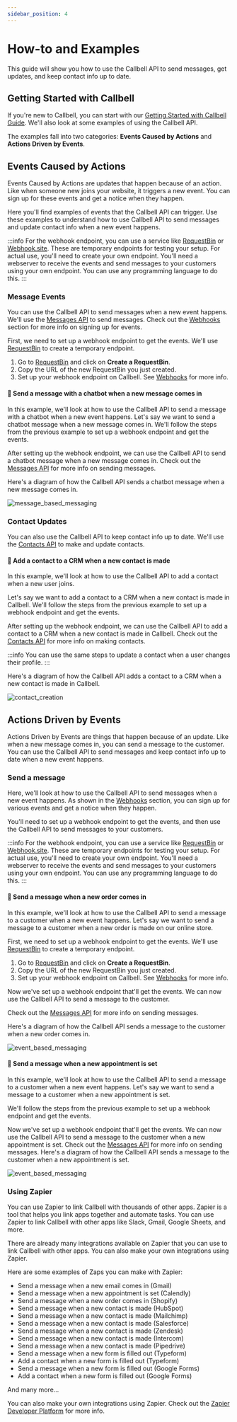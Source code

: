 ```yaml
---
sidebar_position: 4
---
```


# How-to and Examples

This guide will show you how to use the Callbell API to send messages, get updates, and keep contact info up to date.

## Getting Started with Callbell

If you're new to Callbell, you can start with our [Getting Started with Callbell Guide](/getting_started).
We'll also look at some examples of using the Callbell API.

The examples fall into two categories: **Events Caused by Actions** and **Actions Driven by Events**.

## Events Caused by Actions

Events Caused by Actions are updates that happen because of an action. Like when someone new joins your website, it triggers a new event. You can sign up for these events and get a notice when they happen.

Here you'll find examples of events that the Callbell API can trigger. Use these examples to understand how to use Callbell API to send messages and update contact info when a new event happens.

:::info
For the webhook endpoint, you can use a service like [RequestBin](https://requestbin.com/) or [Webhook.site](https://webhook.site/). These are temporary endpoints for testing your setup. For actual use, you'll need to create your own endpoint. You'll need a webserver to receive the events and send messages to your customers using your own endpoint. You can use any programming language to do this.
:::

### Message Events

You can use the Callbell API to send messages when a new event happens.
We'll use the [Messages API](/api/reference/messages_api/introduction) to send messages. Check out the [Webhooks](/api/reference/webhooks/introduction) section for more info on signing up for events.

First, we need to set up a webhook endpoint to get the events. We'll use [RequestBin](https://requestbin.com/) to create a temporary endpoint.

1. Go to [RequestBin](https://requestbin.com/) and click on **Create a RequestBin**.
2. Copy the URL of the new RequestBin you just created.
3. Set up your webhook endpoint on Callbell. See [Webhooks](/api/reference/webhooks/introduction) for more info.

#### 🤖 Send a message with a chatbot when a new message comes in

In this example, we'll look at how to use the Callbell API to send a message with a chatbot when a new event happens. Let's say we want to send a chatbot message when a new message comes in. We'll follow the steps from the previous example to set up a webhook endpoint and get the events.

After setting up the webhook endpoint, we can use the Callbell API to send a chatbot message when a new message comes in. Check out the [Messages API](/api/reference/messages_api/introduction) for more info on sending messages.

Here's a diagram of how the Callbell API sends a chatbot message when a new message comes in.

![message_based_messaging](./assets/message_chatbot.png)

### Contact Updates

You can also use the Callbell API to keep contact info up to date.
We'll use the [Contacts API](/api/reference/contacts_api/introduction) to make and update contacts.

#### 📝 Add a contact to a CRM when a new contact is made

In this example, we'll look at how to use the Callbell API to add a contact when a new user joins.

Let's say we want to add a contact to a CRM when a new contact is made in Callbell. We'll follow the steps from the previous example to set up a webhook endpoint and get the events.

After setting up the webhook endpoint, we can use the Callbell API to add a contact to a CRM when a new contact is made in Callbell. Check out the [Contacts API](/api/reference/contacts_api/introduction) for more info on making contacts.

:::info
You can use the same steps to update a contact when a user changes their profile.
:::

Here's a diagram of how the Callbell API adds a contact to a CRM when a new contact is made in Callbell.

![contact_creation](./assets/create_contact.png)

## Actions Driven by Events

Actions Driven by Events are things that happen because of an update. Like when a new message comes in, you can send a message to the customer. You can use the Callbell API to send messages and keep contact info up to date when a new event happens.

### Send a message

Here, we'll look at how to use the Callbell API to send messages when a new event happens. As shown in the [Webhooks](/api/reference/webhooks/introduction) section, you can sign up for various events and get a notice when they happen.

You'll need to set up a webhook endpoint to get the events, and then use the Callbell API to send messages to your customers.

:::info
For the webhook endpoint, you can use a service like [RequestBin](https://requestbin.com/) or [Webhook.site](https://webhook.site/). These are temporary endpoints for testing your setup. For actual use, you'll need to create your own endpoint.
You'll need a webserver to receive the events and send messages to your customers using your own endpoint. You can use any programming language to do this.
:::

#### 🛒 Send a message when a new order comes in

In this example, we'll look at how to use the Callbell API to send a message to a customer when a new event happens.
Let's say we want to send a message to a customer when a new order is made on our online store.

First, we need to set up a webhook endpoint to get the events. We'll use [RequestBin](https://requestbin.com/) to create a temporary endpoint.

1. Go to [RequestBin](https://requestbin.com/) and click on **Create a RequestBin**.
2. Copy the URL of the new RequestBin you just created.
3. Set up your webhook endpoint on Callbell. See [Webhooks](/api/reference/webhooks/introduction) for more info.

Now we've set up a webhook endpoint that'll get the events. We can now use the Callbell API to send a message to the customer.

Check out the [Messages API](/api/reference/messages_api/introduction) for more info on sending messages.

Here's a diagram of how the Callbell API sends a message to the customer when a new order comes in.

![event_based_messaging](./assets/orders_example.png)

#### 📅 Send a message when a new appointment is set

In this example, we'll look at how to use the Callbell API to send a message to a customer when a new event happens.
Let's say we want to send a message to a customer when a new appointment is set.

We'll follow the steps from the previous example to set up a webhook endpoint and get the events.

Now we've set up a webhook endpoint that'll get the events. We can now use the Callbell API to send a message to the customer when a new appointment is set. Check out the [Messages API](/api/reference/messages_api/introduction) for more info on sending messages. Here's a diagram of how the Callbell API sends a message to the customer when a new appointment is set.

![event_based_messaging](./assets/appointments_example.png)

### Using Zapier

You can use Zapier to link Callbell with thousands of other apps. Zapier is a tool that helps you link apps together and automate tasks. You can use Zapier to link Callbell with other apps like Slack, Gmail, Google Sheets, and more.

There are already many integrations available on Zapier that you can use to link Callbell with other apps. You can also make your own integrations using Zapier.

Here are some examples of Zaps you can make with Zapier:

- Send a message when a new email comes in (Gmail)
- Send a message when a new appointment is set (Calendly)
- Send a message when a new order comes in (Shopify)
- Send a message when a new contact is made (HubSpot)
- Send a message when a new contact is made (Mailchimp)
- Send a message when a new contact is made (Salesforce)
- Send a message when a new contact is made (Zendesk)
- Send a message when a new contact is made (Intercom)
- Send a message when a new contact is made (Pipedrive)
- Send a message when a new form is filled out (Typeform)
- Add a contact when a new form is filled out (Typeform)
- Send a message when a new form is filled out (Google Forms)
- Add a contact when a new form is filled out (Google Forms)

And many more...

You can also make your own integrations using Zapier. Check out the [Zapier Developer Platform](https://zapier.com/developer) for more info.

